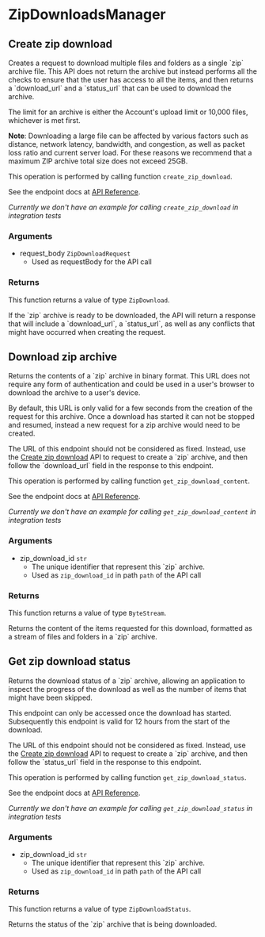 # ZipDownloadsManager

## Create zip download

Creates a request to download multiple files and folders as a single &#x60;zip&#x60;
archive file. This API does not return the archive but instead performs all
the checks to ensure that the user has access to all the items, and then
returns a &#x60;download_url&#x60; and a &#x60;status_url&#x60; that can be used to download the
archive.

The limit for an archive is either the Account&#x27;s upload limit or
10,000 files, whichever is met first.

**Note**: Downloading a large file can be
affected by various
factors such as distance, network latency,
bandwidth, and congestion, as well as packet loss
ratio and current server load.
For these reasons we recommend that a maximum ZIP archive
total size does not exceed 25GB.

This operation is performed by calling function `create_zip_download`.

See the endpoint docs at
[API Reference](https://developer.box.com/reference/post-zip-downloads/).

*Currently we don't have an example for calling `create_zip_download` in integration tests*

### Arguments

- request_body `ZipDownloadRequest`
  - Used as requestBody for the API call


### Returns

This function returns a value of type `ZipDownload`.

If the &#x60;zip&#x60; archive is ready to be downloaded, the API will return a
response that will include a &#x60;download_url&#x60;, a &#x60;status_url&#x60;, as well as
any conflicts that might have occurred when creating the request.


## Download zip archive

Returns the contents of a &#x60;zip&#x60; archive in binary format. This URL does not
require any form of authentication and could be used in a user&#x27;s browser to
download the archive to a user&#x27;s device.

By default, this URL is only valid for a few seconds from the creation of
the request for this archive. Once a download has started it can not be
stopped and resumed, instead a new request for a zip archive would need to
be created.

The URL of this endpoint should not be considered as fixed. Instead, use
the [Create zip download](e://post_zip_downloads) API to request to create a
&#x60;zip&#x60; archive, and then follow the &#x60;download_url&#x60; field in the response to
this endpoint.

This operation is performed by calling function `get_zip_download_content`.

See the endpoint docs at
[API Reference](https://developer.box.com/reference/get-zip-downloads-id-content/).

*Currently we don't have an example for calling `get_zip_download_content` in integration tests*

### Arguments

- zip_download_id `str`
  - The unique identifier that represent this &#x60;zip&#x60; archive.
  - Used as `zip_download_id` in path `path` of the API call


### Returns

This function returns a value of type `ByteStream`.

Returns the content of the items requested for this download, formatted as
a stream of files and folders in a &#x60;zip&#x60; archive.


## Get zip download status

Returns the download status of a &#x60;zip&#x60; archive, allowing an application to
inspect the progress of the download as well as the number of items that
might have been skipped.

This endpoint can only be accessed once the download has started.
Subsequently this endpoint is valid for 12 hours from the start of the
download.

The URL of this endpoint should not be considered as fixed. Instead, use
the [Create zip download](e://post_zip_downloads) API to request to create a
&#x60;zip&#x60; archive, and then follow the &#x60;status_url&#x60; field in the response to
this endpoint.

This operation is performed by calling function `get_zip_download_status`.

See the endpoint docs at
[API Reference](https://developer.box.com/reference/get-zip-downloads-id-status/).

*Currently we don't have an example for calling `get_zip_download_status` in integration tests*

### Arguments

- zip_download_id `str`
  - The unique identifier that represent this &#x60;zip&#x60; archive.
  - Used as `zip_download_id` in path `path` of the API call


### Returns

This function returns a value of type `ZipDownloadStatus`.

Returns the status of the &#x60;zip&#x60; archive that is being downloaded.


